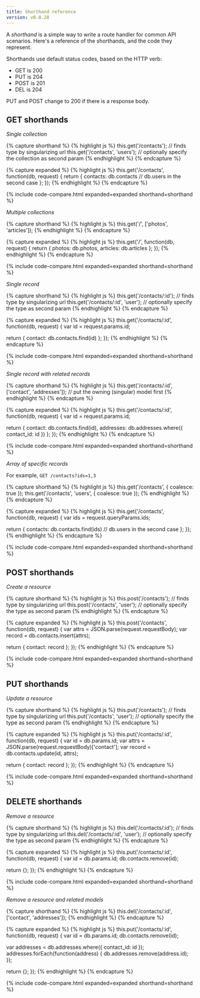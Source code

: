 ```yaml
---
title: Shorthand reference
version: v0.0.28
---
```


A *shorthand* is a simple way to write a route handler for common API scenarios. Here's a reference of the shorthands, and the code they represent.

Shorthands use default status codes, based on the HTTP verb:

  - GET is 200
  - PUT is 204
  - POST is 201
  - DEL is 204

PUT and POST change to 200 if there is a response body.

## GET shorthands

*Single collection*

{% capture shorthand %}
{% highlight js %}
this.get('/contacts');          // finds type by singularizing url
this.get('/contacts', 'users'); // optionally specify the collection as second param
{% endhighlight %}
{% endcapture %}

{% capture expanded %}
{% highlight js %}
this.get('/contacts', function(db, request) {
  return {
    contacts: db.contacts // db.users in the second case
  };
});
{% endhighlight %}
{% endcapture %}

{% include code-compare.html expanded=expanded shorthand=shorthand %}

*Multiple collections*

{% capture shorthand %}
{% highlight js %}
this.get('/', ['photos', 'articles']);
{% endhighlight %}
{% endcapture %}

{% capture expanded %}
{% highlight js %}
this.get('/', function(db, request) {
  return {
    photos: db.photos,
    articles: db.articles
  };
});
{% endhighlight %}
{% endcapture %}

{% include code-compare.html expanded=expanded shorthand=shorthand %}

*Single record*

{% capture shorthand %}
{% highlight js %}
this.get('/contacts/:id');         // finds type by singularizing url
this.get('/contacts/:id', 'user'); // optionally specify the type as second param
{% endhighlight %}
{% endcapture %}

{% capture expanded %}
{% highlight js %}
this.get('/contacts/:id', function(db, request) {
  var id = request.params.id;

  return {
    contact: db.contacts.find(id)
  };
});
{% endhighlight %}
{% endcapture %}

{% include code-compare.html expanded=expanded shorthand=shorthand %}

*Single record with related records*

{% capture shorthand %}
{% highlight js %}
this.get('/contacts/:id', ['contact', 'addresses']); // put the owning (singular) model first
{% endhighlight %}
{% endcapture %}

{% capture expanded %}
{% highlight js %}
this.get('/contacts/:id', function(db, request) {
  var id = request.params.id;

  return {
    contact: db.contacts.find(id),
    addresses: db.addresses.where({ contact_id: id })
  };
});
{% endhighlight %}
{% endcapture %}

{% include code-compare.html expanded=expanded shorthand=shorthand %}

*Array of specific records*

For example, `GET /contacts?ids=1,3`

{% capture shorthand %}
{% highlight js %}
this.get('/contacts', { coalesce: true });
this.get('/contacts', 'users', { coalesce: true });
{% endhighlight %}
{% endcapture %}

{% capture expanded %}
{% highlight js %}
this.get('/contacts', function(db, request) {
  var ids = request.queryParams.ids;

  return {
    contacts: db.contacts.find(ids) // db.users in the second case
  };
});
{% endhighlight %}
{% endcapture %}

{% include code-compare.html expanded=expanded shorthand=shorthand %}

## POST shorthands

*Create a resource*

{% capture shorthand %}
{% highlight js %}
this.post('/contacts');          // finds type by singularizing url
this.post('/contacts', 'user');  // optionally specify the type as second param
{% endhighlight %}
{% endcapture %}

{% capture expanded %}
{% highlight js %}
this.post('/contacts', function(db, request) {
  var attrs = JSON.parse(request.requestBody);
  var record = db.contacts.insert(attrs);
  
  return {
    contact: record
  };
});
{% endhighlight %}
{% endcapture %}

{% include code-compare.html expanded=expanded shorthand=shorthand %}

## PUT shorthands

*Update a resource*

{% capture shorthand %}
{% highlight js %}
this.put('/contacts');          // finds type by singularizing url
this.put('/contacts', 'user');  // optionally specify the type as second param
{% endhighlight %}
{% endcapture %}

{% capture expanded %}
{% highlight js %}
this.put('/contacts/:id', function(db, request) {
  var id = db.params.id;
  var attrs = JSON.parse(request.requestBody)['contact'];
  var record = db.contacts.update(id, attrs);

  return {
    contact: record
  };
});
{% endhighlight %}
{% endcapture %}

{% include code-compare.html expanded=expanded shorthand=shorthand %}

## DELETE shorthands

*Remove a resource*

{% capture shorthand %}
{% highlight js %}
this.del('/contacts/:id');          // finds type by singularizing url
this.del('/contacts/:id', 'user');  // optionally specify the type as second param
{% endhighlight %}
{% endcapture %}

{% capture expanded %}
{% highlight js %}
this.put('/contacts/:id', function(db, request) {
  var id = db.params.id;
  db.contacts.remove(id);

  return {};
});
{% endhighlight %}
{% endcapture %}

{% include code-compare.html expanded=expanded shorthand=shorthand %}

*Remove a resource and related models*

{% capture shorthand %}
{% highlight js %}
this.del('/contacts/:id', ['contact', 'addresses']);
{% endhighlight %}
{% endcapture %}

{% capture expanded %}
{% highlight js %}
this.put('/contacts/:id', function(db, request) {
  var id = db.params.id;
  db.contacts.remove(id);

  var addresses = db.addresses.where({ contact_id: id });
  addresses.forEach(function(address) {
    db.addresses.remove(address.id);
  });

  return {};
});
{% endhighlight %}
{% endcapture %}

{% include code-compare.html expanded=expanded shorthand=shorthand %}
